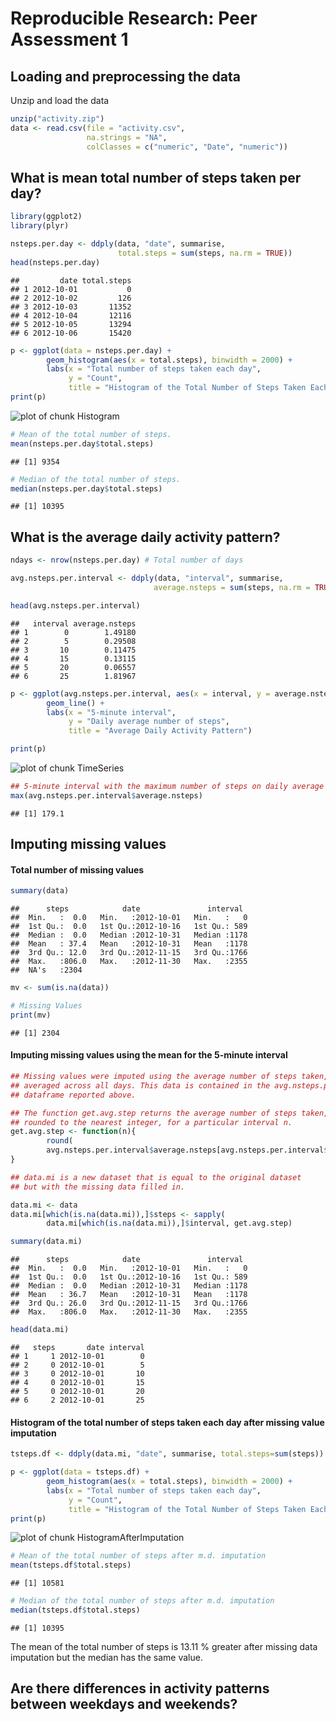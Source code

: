 # Reproducible Research: Peer Assessment 1


## Loading and preprocessing the data

Unzip and load the data

```r
unzip("activity.zip")
data <- read.csv(file = "activity.csv",
                 na.strings = "NA",
                 colClasses = c("numeric", "Date", "numeric"))
```


## What is mean total number of steps taken per day?

```r
library(ggplot2)
library(plyr)

nsteps.per.day <- ddply(data, "date", summarise, 
                        total.steps = sum(steps, na.rm = TRUE))
head(nsteps.per.day)
```

```
##         date total.steps
## 1 2012-10-01           0
## 2 2012-10-02         126
## 3 2012-10-03       11352
## 4 2012-10-04       12116
## 5 2012-10-05       13294
## 6 2012-10-06       15420
```

```r
p <- ggplot(data = nsteps.per.day) +
        geom_histogram(aes(x = total.steps), binwidth = 2000) +
        labs(x = "Total number of steps taken each day",
             y = "Count",
             title = "Histogram of the Total Number of Steps Taken Each Day")   
print(p)
```

![plot of chunk Histogram](figure/Histogram.png) 

```r
# Mean of the total number of steps.
mean(nsteps.per.day$total.steps)
```

```
## [1] 9354
```

```r
# Median of the total number of steps.
median(nsteps.per.day$total.steps)
```

```
## [1] 10395
```

## What is the average daily activity pattern?


```r
ndays <- nrow(nsteps.per.day) # Total number of days

avg.nsteps.per.interval <- ddply(data, "interval", summarise, 
                                average.nsteps = sum(steps, na.rm = TRUE)/ndays)

head(avg.nsteps.per.interval)
```

```
##   interval average.nsteps
## 1        0        1.49180
## 2        5        0.29508
## 3       10        0.11475
## 4       15        0.13115
## 5       20        0.06557
## 6       25        1.81967
```

```r
p <- ggplot(avg.nsteps.per.interval, aes(x = interval, y = average.nsteps)) +
        geom_line() +
        labs(x = "5-minute interval",
             y = "Daily average number of steps",
             title = "Average Daily Activity Pattern")

print(p)
```

![plot of chunk TimeSeries](figure/TimeSeries.png) 

```r
## 5-minute interval with the maximum number of steps on daily average
max(avg.nsteps.per.interval$average.nsteps)
```

```
## [1] 179.1
```


## Imputing missing values

#### Total number of missing values

```r
summary(data)
```

```
##      steps            date               interval   
##  Min.   :  0.0   Min.   :2012-10-01   Min.   :   0  
##  1st Qu.:  0.0   1st Qu.:2012-10-16   1st Qu.: 589  
##  Median :  0.0   Median :2012-10-31   Median :1178  
##  Mean   : 37.4   Mean   :2012-10-31   Mean   :1178  
##  3rd Qu.: 12.0   3rd Qu.:2012-11-15   3rd Qu.:1766  
##  Max.   :806.0   Max.   :2012-11-30   Max.   :2355  
##  NA's   :2304
```

```r
mv <- sum(is.na(data))

# Missing Values
print(mv)
```

```
## [1] 2304
```

#### Imputing missing values using the mean for the 5-minute interval


```r
## Missing values were imputed using the average number of steps taken,
## averaged across all days. This data is contained in the avg.nsteps.per.interval
## dataframe reported above.

## The function get.avg.step returns the average number of steps taken, 
## rounded to the nearest integer, for a particular interval n.
get.avg.step <- function(n){
        round(
        avg.nsteps.per.interval$average.nsteps[avg.nsteps.per.interval$interval == n])  
}

## data.mi is a new dataset that is equal to the original dataset 
## but with the missing data filled in.

data.mi <- data
data.mi[which(is.na(data.mi)),]$steps <- sapply(
        data.mi[which(is.na(data.mi)),]$interval, get.avg.step)

summary(data.mi)
```

```
##      steps            date               interval   
##  Min.   :  0.0   Min.   :2012-10-01   Min.   :   0  
##  1st Qu.:  0.0   1st Qu.:2012-10-16   1st Qu.: 589  
##  Median :  0.0   Median :2012-10-31   Median :1178  
##  Mean   : 36.7   Mean   :2012-10-31   Mean   :1178  
##  3rd Qu.: 26.0   3rd Qu.:2012-11-15   3rd Qu.:1766  
##  Max.   :806.0   Max.   :2012-11-30   Max.   :2355
```

```r
head(data.mi)
```

```
##   steps       date interval
## 1     1 2012-10-01        0
## 2     0 2012-10-01        5
## 3     0 2012-10-01       10
## 4     0 2012-10-01       15
## 5     0 2012-10-01       20
## 6     2 2012-10-01       25
```

#### Histogram of the total number of steps taken each day after missing value imputation


```r
tsteps.df <- ddply(data.mi, "date", summarise, total.steps=sum(steps))

p <- ggplot(data = tsteps.df) +
        geom_histogram(aes(x = total.steps), binwidth = 2000) +
        labs(x = "Total number of steps taken each day",
             y = "Count",
             title = "Histogram of the Total Number of Steps Taken Each Day\nAfter Missing Data Imputation")   
print(p)
```

![plot of chunk HistogramAfterImputation](figure/HistogramAfterImputation.png) 

```r
# Mean of the total number of steps after m.d. imputation
mean(tsteps.df$total.steps)
```

```
## [1] 10581
```

```r
# Median of the total number of steps after m.d. imputation
median(tsteps.df$total.steps)
```

```
## [1] 10395
```

The mean of the total number of steps is
13.11
% greater after missing data imputation 
but the median has the same value. 


## Are there differences in activity patterns between weekdays and weekends?
